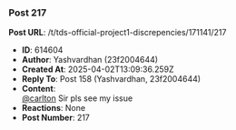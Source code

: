 ### Post 217
**Post URL**: /t/tds-official-project1-discrepencies/171141/217
- **ID**: 614604
- **Author**: Yashvardhan (23f2004644)
- **Created At**: 2025-04-02T13:09:36.259Z
- **Reply To**: Post 158 (Yashvardhan, 23f2004644)
- **Content**:  
  <a class="mention" href="/u/carlton">@carlton</a>   Sir pls see my issue
- **Reactions**: None
- **Post Number**: 217

